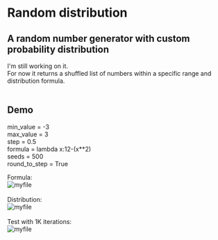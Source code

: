 # Random distribution
## A random number generator with custom probability distribution

I'm still working on it.<br>
For now it returns a shuffled list of numbers within a specific range and distribution formula.<br><br>

## Demo

min_value = -3<br>
max_value = 3<br>
step = 0.5<br>
formula = lambda x:12-(x**2)<br>
seeds = 500<br>
round_to_step = True<br>

Formula:<br>
![myfile](https://raw.githubusercontent.com/BehrouzSohrabi/Random-with-custom-distribution/main/demo/formula_plot.png)
<br><br>
Distribution:<br>
![myfile](https://raw.githubusercontent.com/BehrouzSohrabi/Random-with-custom-distribution/main/demo/distribution_plot.png)
<br><br>
Test with 1K iterations:<br>
![myfile](https://raw.githubusercontent.com/BehrouzSohrabi/Random-with-custom-distribution/main/demo/distribution_plot_test.png)
